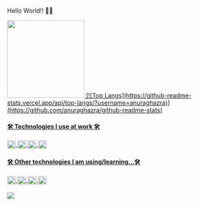 Hello World!! 👋👋

<div>
  <a href="https://github.com/matganzala">
  <img height="180em" src="https://github-readme-stats.vercel.app/api?username=matganzala&show_icons=true&theme=radical&include_all_commits=true&count_private=true"/>
  [![Top Langs](https://github-readme-stats.vercel.app/api/top-langs/?username=anuraghazra)](https://github.com/anuraghazra/github-readme-stats)
   
  
<div style="display: inline_block">
  <h4>🛠 Technologies I use at work 🛠  </h4>
  <img align="center" alt="mat-ts" height="20" width="20" src="https://cdn.jsdelivr.net/gh/devicons/devicon/icons/typescript/typescript-original.svg" />   
  <img align="center" alt="mat-react" height="20" width="20" src="https://cdn.jsdelivr.net/gh/devicons/devicon/icons/react/react-original.svg" > 
  <img align="center" alt="mat-boot" height="20" width="20" src="https://cdn.jsdelivr.net/gh/devicons/devicon/icons/bootstrap/bootstrap-original.svg" />  
  <img align="center" alt="mat-git" height="20" width="20" img src="https://cdn.jsdelivr.net/gh/devicons/devicon/icons/git/git-original.svg" />  
  
  <h4>🛠 Other technologies I am using/learning...🛠  </h4>
  <img align="center" alt="mat-linux" height="20" width="20" img src="https://cdn.jsdelivr.net/gh/devicons/devicon/icons/linux/linux-original.svg" />
  <img align="center" alt="mat-java" height="20" width="20" img src="https://cdn.jsdelivr.net/gh/devicons/devicon/icons/java/java-original.svg" />
  <img align="center" alt="mat-mondodb" height="20" width="20" img src="https://cdn.jsdelivr.net/gh/devicons/devicon/icons/mongodb/mongodb-original.svg" />
  <img align="center" alt="mat-node" height="20" width="20" img src="https://cdn.jsdelivr.net/gh/devicons/devicon/icons/nodejs/nodejs-original.svg" />
              
 </div> 
 <br>
  
 <div style "display: inline-block">
  <a height="30" width="30" href="https://www.linkedin.com/in/matheus-ganzala-nunes-teixeira-276b4415b/" target="_blank"><img src="https://img.shields.io/badge/-LinkedIn-%230077B5?style=for-the-badge&logo=linkedin&logoColor=white" target="_blank"></a>   
</div>

